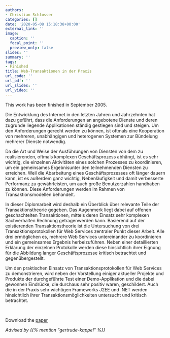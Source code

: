 ```yaml
---
authors:
- Christian Schlosser
categories: []
date: '2020-05-08 15:18:38+00:00'
external_link: ''
image:
  caption: ''
  focal_point: ''
  preview_only: false
slides: ''
summary: ''
tags:
- Finished
title: Web-Transaktionen in der Praxis
url_code: ''
url_pdf: ''
url_slides: ''
url_video: ''
---
```


This work has been finished in September 2005.

Die Entwicklung des Internet in den letzten Jahren und Jahrzehnten hat dazu geführt, dass die Anforderungen an angebotene Dienste und deren zugrunde liegende Applikationen ständig gestiegen sind und steigen. Um den Anforderungen gerecht werden zu können, ist oftmals eine Kooperation von mehreren, unabhängigen und heterogenen Systemen zur Bündelung mehrerer Dienste notwendig.

Da die Art und Weise der Ausführungen von Diensten von dem zu realisierenden, oftmals komplexen Geschäftsprozess abhängt, ist es sehr wichtig, die einzelnen Aktivitäten eines solchen Prozesses zu koordinieren, um ein gemeinsames Ergebnisunter den teilnehmenden Diensten zu erreichen. Weil die Abarbeitung eines Geschäftsprozesses oft länger dauern kann, ist es außerdem ganz wichtig, Nebenläufigkeit und damit verbesserte Performanz zu gewährleisten, um auch große Benutzerzahlen handhaben zu können. Diese Anforderungen werden im Rahmen von Transaktionsmodellen behandelt.

In dieser Diplomarbeit wird deshalb ein Überblick über relevante Teile der Transaktionstheorie gegeben. Das Augenmerk liegt dabei auf offenen geschachtelten Transaktionen, mittels deren Einsatz sehr komplexen Sachverhalten Rechnung getragenwerden kann. Basierend auf der existierenden Transaktionstheorie ist die Untersuchung von drei Transaktionsprotokollen für Web Services zentraler Punkt dieser Arbeit. Alle drei ermöglichen es, mehrere Web Services untereinander zu koordinieren und ein gemeinsames Ergebnis herbeizuführen. Neben einer detaillierten Erklärung der einzelnen Protokolle werden diese hinsichtlich ihrer Eignung für die Abbildung langer Geschäftsprozesse kritisch betrachtet und gegenübergestellt.

Um den praktischen Einsatz von Transaktionsprotokollen für Web Services zu demonstrieren, wird neben der Vorstellung einiger aktueller Projekte und Produkte der durchgeführte Test einer Demo-Applikation und die dabei gewonnen Eindrücke, die durchaus sehr positiv waren, geschildert. Auch die in der Praxis sehr wichtigen Frameworks J2EE und .NET werden hinsichtlich ihrer Transaktionsmöglichkeiten untersucht und kritisch betrachtet.

&nbsp;

 Download the [paper](https://www.big.tuwien.ac.at/app/uploads/2016/10/Schlosser_paper.pdf)

*Advised by {{% mention "gertrude-kappel" %}}*